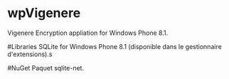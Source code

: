 # wpVigenere
Vigenere Encryption appliation for Windows Phone 8.1.

#Libraries
SQLite for Windows Phone 8.1 (disponible dans le gestionnaire d'extensions).s

#NuGet
Paquet sqlite-net.